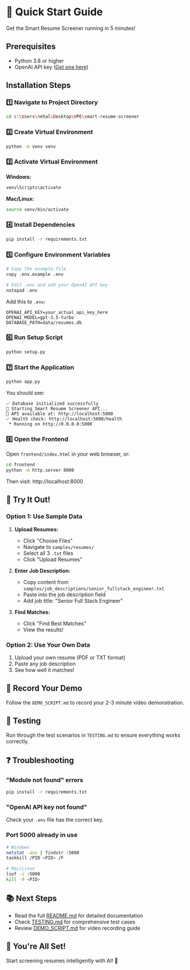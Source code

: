 # 🚀 Quick Start Guide

Get the Smart Resume Screener running in 5 minutes!

## Prerequisites
- Python 3.8 or higher
- OpenAI API key ([Get one here](https://platform.openai.com/api-keys))

## Installation Steps

### 1️⃣ Navigate to Project Directory
```bash
cd c:\Users\nehal\Desktop\HPE\smart-resume-screener
```

### 2️⃣ Create Virtual Environment
```bash
python -m venv venv
```

### 3️⃣ Activate Virtual Environment

**Windows:**
```bash
venv\Scripts\activate
```

**Mac/Linux:**
```bash
source venv/bin/activate
```

### 4️⃣ Install Dependencies
```bash
pip install -r requirements.txt
```

### 5️⃣ Configure Environment Variables
```bash
# Copy the example file
copy .env.example .env

# Edit .env and add your OpenAI API key
notepad .env
```

Add this to `.env`:
```
OPENAI_API_KEY=your_actual_api_key_here
OPENAI_MODEL=gpt-3.5-turbo
DATABASE_PATH=data/resumes.db
```

### 6️⃣ Run Setup Script
```bash
python setup.py
```

### 7️⃣ Start the Application
```bash
python app.py
```

You should see:
```
✅ Database initialized successfully
🚀 Starting Smart Resume Screener API...
📍 API available at: http://localhost:5000
✅ Health check: http://localhost:5000/health
 * Running on http://0.0.0.0:5000
```

### 8️⃣ Open the Frontend

Open `frontend/index.html` in your web browser, or:

```bash
cd frontend
python -m http.server 8000
```

Then visit: http://localhost:8000

## 🎯 Try It Out!

### Option 1: Use Sample Data

1. **Upload Resumes:**
   - Click "Choose Files"
   - Navigate to `samples/resumes/`
   - Select all 3 `.txt` files
   - Click "Upload Resumes"

2. **Enter Job Description:**
   - Copy content from `samples/job_descriptions/senior_fullstack_engineer.txt`
   - Paste into the job description field
   - Add job title: "Senior Full Stack Engineer"

3. **Find Matches:**
   - Click "Find Best Matches"
   - View the results!

### Option 2: Use Your Own Data

1. Upload your own resume (PDF or TXT format)
2. Paste any job description
3. See how well it matches!

## 🎥 Record Your Demo

Follow the `DEMO_SCRIPT.md` to record your 2-3 minute video demonstration.

## 🧪 Testing

Run through the test scenarios in `TESTING.md` to ensure everything works correctly.

## ❓ Troubleshooting

### "Module not found" errors
```bash
pip install -r requirements.txt
```

### "OpenAI API key not found"
Check your `.env` file has the correct key.

### Port 5000 already in use
```bash
# Windows
netstat -ano | findstr :5000
taskkill /PID <PID> /F

# Mac/Linux
lsof -i :5000
kill -9 <PID>
```

## 📚 Next Steps

- Read the full [README.md](README.md) for detailed documentation
- Check [TESTING.md](TESTING.md) for comprehensive test cases
- Review [DEMO_SCRIPT.md](DEMO_SCRIPT.md) for video recording guide

## 🎉 You're All Set!

Start screening resumes intelligently with AI! 🚀
